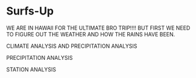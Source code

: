 # Surfs-Up

WE ARE IN HAWAII FOR THE ULTIMATE BRO TRIP!!!! BUT FIRST WE NEED TO FIGURE OUT THE WEATHER AND HOW THE RAINS HAVE BEEN.

CLIMATE ANALYSIS AND PRECIPITATION ANALYSIS

PRECIPITATION ANALYSIS

STATION ANALYSIS
